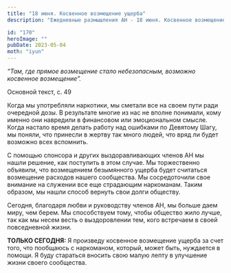 ```yaml
---
title: "18 июня. Косвенное возмещение ущерба"
description: "Ежедневные размышления АН - 18 июня. Косвенное возмещение ущерба"

id: "170"
heroImage: ""
pubDate: 2023-05-04
moth: "iyun"
---
```


_“Там, где прямое возмещение стало небезопасным, возможно косвенное
возмещение”._

Основной текст, с. 49

Когда мы употребляли наркотики, мы сметали все на своем пути ради очередной
дозы. В результате многие из нас не вполне понимали, кому именно они навредили
в финансовом или эмоциональном смысле. Когда настало время делать работу над
ошибками по Девятому Шагу, мы поняли, что принесли в жертву так много людей,
что вряд ли будет возможно всех вспомнить.

С помощью спонсора и других выздоравливающих членов АН мы нашли решение, как
поступить в этом случае. Мы торжественно объявили, что возмещением безымянного
ущерба будет считаться возмещение расходов нашего сообщества. Мы сосредоточили
свое внимание на служении все еще страдающим наркоманам. Таким образом, мы
нашли способ вернуть свои долги обществу.

Сегодня, благодаря любви и руководству членов АН, мы больше даем миру, чем
берем. Мы способствуем тому, чтобы общество жило лучше, так как мы несем весть
о выздоровлении тем, кого встречаем в своей повседневной жизни.

**ТОЛЬКО СЕГОДНЯ:** Я произведу косвенное возмещение ущерба за счет того, что
пообщаюсь с наркоманом, который, может быть, нуждается в помощи. Я буду
стараться вносить свою малую лепту в улучшение жизни своего сообщества.
